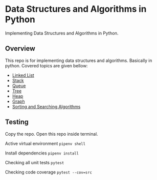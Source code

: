 # Data Structures and Algorithms in Python
Implementing Data Structures and Algorithms in Python.  

## Overview
This repo is for implementing data structures and algorithms. Basically in python. Covered topics are given bellow:

- [Linked List](src/linked_list)
- [Stack](src/stack)
- [Queue](src/queue_ds)
- [Tree](src/tree)
- [Heap](src/heap)
- [Graph](src/graph)  
- [Sorting and Searching Algorithms](src/sorting_and_searching_algorithms)  


## Testing
Copy the repo. Open this repo inside terminal. 

Active virtual environment
```pipenv shell```

Install dependencies
```pipenv install```

Checking all unit tests
```pytest```

Checking code coverage
```pytest --cov=src```
